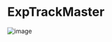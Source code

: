 # ExpTrackMaster
![image](https://github.com/ArpitKumar8620/ExpTrackMaster/assets/70556543/755e07d1-b667-43c5-8882-8b6679eefd5b)
